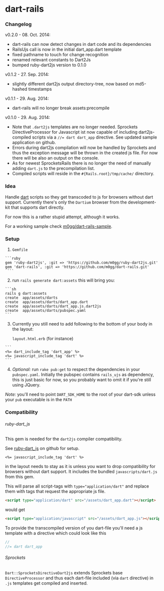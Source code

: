 dart-rails
==========

### Changelog
v0.2.0 - 08. Oct. 2014:
  * dart-rails can now detect changes in dart code and its dependencies
  * RailsUjs call is now in the initial dart_app.dart template
  * fixed pathname to touch for change recognition
  * renamed relevant constants to Dart2Js
  * bumped ruby-dart2js version to 0.1.0
  
v0.1.2 - 27. Sep. 2014:
  * slightly different dart2js output directory-tree, now based on md5-hashed timestamps

v0.1.1 - 29. Aug. 2014:
  * dart-rails will no longer break assets:precompile

v0.1.0 - 29. Aug. 2014:
  * Note that `.dart2js` templates are no longer needed. Sprockets
  DirectiveProcessor for Javascript ist now capable of including
  dart2js-compiled scripts via a `//= dart dart_app` directive. See
  updated sample application on github.
  * Errors during dart2js compilation will now be handled by Sprockets
  and thus the exception message will be thrown in the created js file.
  For now there will be also an output on the console.
  * As for newest SprocketsRails there is no longer the need of manually
  adding `dart.js` to the precompilation list.
  * Compiled scripts will reside in the `#{Rails.root}/tmp/cache/` directory.


### Idea

Handle [dart](https://www.dartlang.org/ 'dartlang.org') scripts so they get transcoded to js for browsers
without dart support. Currently there's only the `Dartium` browser from the development-kit that supports
dart directly.

For now this is a rather stupid attempt, although it works.

For a working sample check [m0gg/dart-rails-sample](https://github.com/m0gg/dart-rails-sample 'm0gg/dart-rails-sample').

### Setup

  1. `Gemfile`

    ```ruby
    gem 'ruby-dart2js', :git => 'https://github.com/m0gg/ruby-dart2js.git'
    gem 'dart-rails', :git => 'https://github.com/m0gg/dart-rails.git'
     ```

  2. run `rails generate dart:assets` this will bring you:

    ```sh
    rails g dart:assets
    create  app/assets/darts
    create  app/assets/darts/dart_app.dart
    create  app/assets/darts/dart_app.js.dart2js
    create  app/assets/darts/pubspec.yaml
    ```

  3. Currently you still need to add following to the bottom of your body in the layout:

     `layout.html.erb` (for instance)

    ```
    <%= dart_include_tag 'dart_app' %>
    <%= javascript_include_tag 'dart' %>
    ```

  4. *Optional:* run `rake pub:get` to respect the dependencies in your `pubspec.yaml`.
  Initially the pubspec contains `rails_ujs` as dependency, this is just basic for now,
  so you probably want to omit it if you're still using JQuery.

  *Note:* you'll need to point `DART_SDK_HOME` to the root of your dart-sdk unless your `pub` executable is in the `PATH`

### Compatibility

###### ruby-dart_js

This gem is needed for the `dart2js` compiler compatibility.

See [ruby-dart_js](https://github.com/m0gg/ruby-dart2js) on github for setup.

```
<%= javascript_include_tag 'dart' %>
```
in the layout needs to stay as it is unless you want to drop
compatibility for browsers without dart support.
It includes the bundled `javascripts/dart.js` from this gem.

This will parse all script-tags with `type="application/dart"` and replace them with tags that request
the appropriate js file.
```html
<script type="application/dart" src="/assets/dart_app.dart"></script>
```
would get
```html
<script type="application/javascript" src="/assets/dart_app.js"></script>
```
To provide the transcompiled version of you dart-file you'll need a js template
with a directive which could look like this
```javascript
//
//= dart dart_app
```

###### Sprockets

`Dart::SprocketsDirectiveDart2js` extends Sprockets base `DirectiveProcessor` and thus each dart-file
included (via `dart` directive) in `.js` templates get compiled and inserted.
